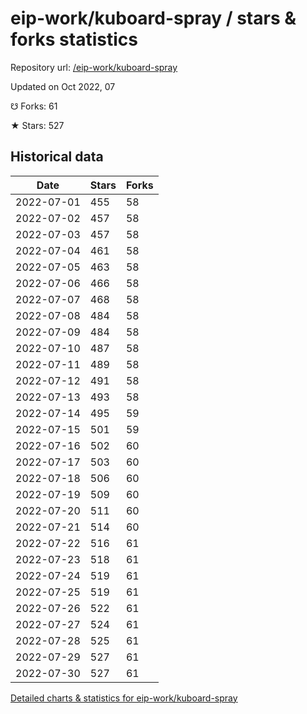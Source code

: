 # eip-work/kuboard-spray / stars & forks statistics

Repository url: [/eip-work/kuboard-spray](https://github.com/eip-work/kuboard-spray)

Updated on Oct 2022, 07

☋ Forks: 61

★ Stars: 527

## Historical data
| Date | Stars | Forks |
|------|-------|-------|
| 2022-07-01 | 455 | 58 | 
| 2022-07-02 | 457 | 58 | 
| 2022-07-03 | 457 | 58 | 
| 2022-07-04 | 461 | 58 | 
| 2022-07-05 | 463 | 58 | 
| 2022-07-06 | 466 | 58 | 
| 2022-07-07 | 468 | 58 | 
| 2022-07-08 | 484 | 58 | 
| 2022-07-09 | 484 | 58 | 
| 2022-07-10 | 487 | 58 | 
| 2022-07-11 | 489 | 58 | 
| 2022-07-12 | 491 | 58 | 
| 2022-07-13 | 493 | 58 | 
| 2022-07-14 | 495 | 59 | 
| 2022-07-15 | 501 | 59 | 
| 2022-07-16 | 502 | 60 | 
| 2022-07-17 | 503 | 60 | 
| 2022-07-18 | 506 | 60 | 
| 2022-07-19 | 509 | 60 | 
| 2022-07-20 | 511 | 60 | 
| 2022-07-21 | 514 | 60 | 
| 2022-07-22 | 516 | 61 | 
| 2022-07-23 | 518 | 61 | 
| 2022-07-24 | 519 | 61 | 
| 2022-07-25 | 519 | 61 | 
| 2022-07-26 | 522 | 61 | 
| 2022-07-27 | 524 | 61 | 
| 2022-07-28 | 525 | 61 | 
| 2022-07-29 | 527 | 61 | 
| 2022-07-30 | 527 | 61 | 


[Detailed charts & statistics for eip-work/kuboard-spray](https://reviewgithub.com/rep/eip-work/kuboard-spray)
